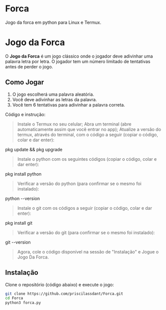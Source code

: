 # Forca
Jogo da forca em python para Linux e Termux.


# Jogo da Forca

O **Jogo da Forca** é um jogo clássico onde o jogador deve adivinhar uma palavra letra por letra. 
O jogador tem um número limitado de tentativas antes de perder o jogo.

## Como Jogar

1. O jogo escolherá uma palavra aleatória.
2. Você deve adivinhar as letras da palavra.
3. Você tem 6 tentativas para adivinhar a palavra correta.

Código e instrução:

> Instale o Termux no seu celular;
> Abra um terminal (abre automaticamente assim que você entrar no app);
> Atualize a versão do termux, através do terminal, com o código a seguir (copiar o código, colar e dar enter):

pkg update && pkg upgrade

> Instale o python com os seguintes códigos (copiar o código, colar e dar enter):

pkg install python

> Verificar a versão do python (para confirmar se o mesmo foi instalado):

python --version

> Instale o git com os códigos a seguir (copiar o código, colar e dar enter):

pkg install git

> Verificar a versão do git (para confirmar se o mesmo foi instalado):

git --version

> Agora, cole o código disponível na sessão de "Instalação" e Jogue o Jogo Da Forca.

## Instalação

Clone o repositório (código abaixo) e execute o jogo:

```bash
git clone https://github.com/priscilassdant/Forca.git
cd Forca
python3 forca.py
